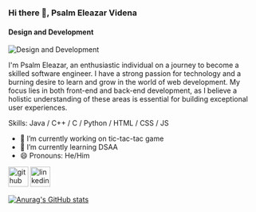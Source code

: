 ### Hi there 👋, Psalm Eleazar Videna
#### Design and Development
![Design and Development](https://media.licdn.com/dms/image/D5616AQH1rdhxOCBcNg/profile-displaybackgroundimage-shrink_350_1400/0/1686190512100?e=1692835200&v=beta&t=Zhx7Rsir15WXcxLkWLN9xHddWE9qXLYAjVynb2KlePY)

I'm Psalm Eleazar, an enthusiastic individual on a journey to become a skilled software engineer. I have a strong passion for technology and a burning desire to learn and grow in the world of web development. My focus lies in both front-end and back-end development, as I believe a holistic understanding of these areas is essential for building exceptional user experiences.

Skills: Java / C++ / C / Python / HTML / CSS / JS

- 🔭 I’m currently working on tic-tac-tac game 
- 🌱 I’m currently learning DSAA 
- 😄 Pronouns: He/Him 


[<img src='https://cdn.jsdelivr.net/npm/simple-icons@3.0.1/icons/github.svg' alt='github' height='40'>](https://github.com/P541M)  [<img src='https://cdn.jsdelivr.net/npm/simple-icons@3.0.1/icons/linkedin.svg' alt='linkedin' height='40'>](https://www.linkedin.com/in/psalm-eleazar-videna-7900a6228/)  

[![Anurag's GitHub stats](https://github-readme-stats.vercel.app/api?username=P541M)](https://github.com/anuraghazra/github-readme-stats)

<!--
**P541M/P541M** is a ✨ _special_ ✨ repository because its `README.md` (this file) appears on your GitHub profile.

Here are some ideas to get you started:

- 🔭 I’m currently working on ...
- 🌱 I’m currently learning ...
- 👯 I’m looking to collaborate on ...
- 🤔 I’m looking for help with ...
- 💬 Ask me about ...
- 📫 How to reach me: ...
- 😄 Pronouns: ...
- ⚡ Fun fact: ...
-->
